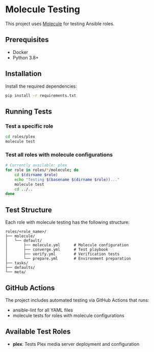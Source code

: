 # Molecule Testing

This project uses [Molecule](https://molecule.readthedocs.io/) for testing Ansible roles.

## Prerequisites

- Docker
- Python 3.8+

## Installation

Install the required dependencies:

```bash
pip install -r requirements.txt
```

## Running Tests

### Test a specific role

```bash
cd roles/plex
molecule test
```

### Test all roles with molecule configurations

```bash
# Currently available: plex
for role in roles/*/molecule; do
    cd $(dirname $role)
    echo "Testing $(basename $(dirname $role))..."
    molecule test
    cd ../..
done
```

## Test Structure

Each role with molecule testing has the following structure:

```
roles/<role_name>/
├── molecule/
│   └── default/
│       ├── molecule.yml      # Molecule configuration
│       ├── converge.yml      # Test playbook
│       ├── verify.yml        # Verification tests
│       └── prepare.yml       # Environment preparation
├── tasks/
├── defaults/
└── meta/
```

## GitHub Actions

The project includes automated testing via GitHub Actions that runs:
- ansible-lint for all YAML files
- molecule tests for roles with molecule configurations

## Available Test Roles

- **plex**: Tests Plex media server deployment and configuration